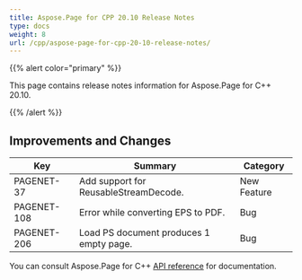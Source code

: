 ```yaml
---
title: Aspose.Page for CPP 20.10 Release Notes
type: docs
weight: 8
url: /cpp/aspose-page-for-cpp-20-10-release-notes/
---
```


{{% alert color="primary" %}}

This page contains release notes information for Aspose.Page for C++ 20.10.

{{% /alert %}}
## **Improvements and Changes**
|Key|Summary|Category|
---|---|---|
|PAGENET-37 |Add support for ReusableStreamDecode.|New Feature|
|PAGENET-108|Error while converting EPS to PDF.|Bug|
|PAGENET-206|Load PS document produces 1 empty page.|Bug|


You can consult Aspose.Page for C++ [API reference](https://apireference.aspose.com/cpp/page/) for documentation.
